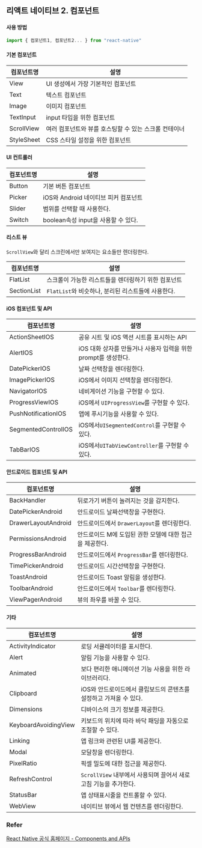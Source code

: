 ## 리액트 네이티브 2. 컴포넌트



#### 사용 방법

```javascript
import { 컴포넌트1, 컴포넌트2... } from "react-native"
```



#### 기본 컴포넌트

| 컴포넌트명 | 설명                                                  |
| ---------- | ----------------------------------------------------- |
| View       | UI 생성에서 가장 기본적인 컴포넌트                    |
| Text       | 텍스트 컴포넌트                                       |
| Image      | 이미지 컴포넌트                                       |
| TextInput  | input 타입을 위한 컴포넌트                            |
| ScrollView | 여러 컴포넌트와 뷰를 호스팅할 수 있는 스크롤 컨테이너 |
| StyleSheet | CSS 스타일 설정을 위한 컴포넌트                       |



#### UI 컨트롤러

| 컴포넌트명 | 설명                                 |
| ---------- | ------------------------------------ |
| Button     | 기본 버튼 컴포넌트                   |
| Picker     | iOS와 Android 네이티브 피커 컴포넌트 |
| Slider     | 범위를 선택할 때 사용한다.           |
| Switch     | boolean속성 input을 사용할 수 있다.  |



#### 리스트 뷰

`ScrollView`와 달리 스크린에서만 보여지는 요소들만 렌더링한다. 

| 컴포넌트명  | 설명                                                |
| ----------- | --------------------------------------------------- |
| FlatList    | 스크롤이 가능한 리스트들을 렌더링하기 위한 컴포넌트 |
| SectionList | `FlatList`와 비슷하나, 분리된 리스트들에 사용한다.  |



#### iOS 컴포넌트 및 API

| 컴포넌트명          | 설명                                                         |
| ------------------- | ------------------------------------------------------------ |
| ActionSheetIOS      | 공유 시트 및 iOS 액션 시트를 표시하는 API                    |
| AlertIOS            | iOS 대화 상자를 만들거나 사용자 입력을 위한 prompt를 생성한다. |
| DatePickerIOS       | 날짜 선택창을 렌더링한다.                                    |
| ImagePickerIOS      | iOS에서 이미지 선택창을 렌더링한다.                          |
| NavigatorIOS        | 네비게이션 기능을 구현할 수 있다.                            |
| ProgressViewIOS     | iOS에서 `UIProgressView`를 구현할 수 있다.                   |
| PushNotificationIOS | 앱에 푸시기능을 사용할 수 있다.                              |
| SegmentedControlIOS | iOS에서`UISegmentedControl`를 구현할 수 있다.                |
| TabBarIOS           | iOS에서`UITabViewController`를 구현할 수 있다.               |



#### 안드로이드 컴포넌트 및 API

| 컴포넌트명          | 설명                                                    |
| ------------------- | ------------------------------------------------------- |
| BackHandler         | 뒤로가기 버튼이 눌려지는 것을 감지한다.                 |
| DatePickerAndroid   | 안드로이드 날짜선택창을 구현한다.                       |
| DrawerLayoutAndroid | 안드로이드에서 `DrawerLayout`를 렌더링한다.             |
| PermissionsAndroid  | 안드로이드 M에 도입된 권한 모델에 대한 접근을 제공한다. |
| ProgressBarAndroid  | 안드로이드에서 `ProgressBar`를 렌더링한다.              |
| TimePickerAndroid   | 안드로이드 시간선택창을 구현한다.                       |
| ToastAndroid        | 안드로이드 Toast 알림을 생성한다.                       |
| ToolbarAndroid      | 안드로이드에서 `Toolbar`를 렌더링한다.                  |
| ViewPagerAndroid    | 뷰의 좌우를 바꿀 수 있다.                               |



#### 기타

| 컴포넌트명           | 설명                                                         |
| -------------------- | ------------------------------------------------------------ |
| ActivityIndicator    | 로딩 서큘레이터를 표시한다.                                  |
| Alert                | 알림 기능을 사용할 수 있다.                                  |
| Animated             | 보다 편리한 애니메이션 기능 사용을 위한 라이브러리다.        |
| Clipboard            | iOS와 안드로이드에서 클립보드의 콘텐츠를 설정하고 가져올 수 있다. |
| Dimensions           | 디바이스의 크기 정보를 제공한다.                             |
| KeyboardAvoidingView | 키보드의 위치에 따라 바닥 패딩을 자동으로 조절할 수 있다.    |
| Linking              | 앱 링크와 관련된 UI를 제공한다.                              |
| Modal                | 모달창을 렌더링한다.                                         |
| PixelRatio           | 픽셀 밀도에 대한 접근을 제공한다.                            |
| RefreshControl       | `ScrollView` 내부에서 사용되며 끌어서 새로 고침 기능을 추가한다. |
| StatusBar            | 앱 상태표시줄을 컨트롤할 수 있다.                            |
| WebView              | 네이티브 뷰에서 웹 컨텐츠를 렌더링한다.                      |





### Refer

[React Native 공식 홈페이지 - Components and APIs](<https://facebook.github.io/react-native/docs/components-and-apis>)